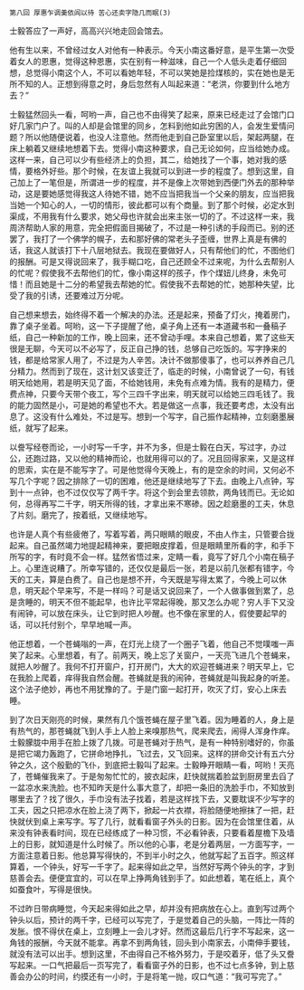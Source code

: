     第八回 厚惠乍调羮依闾以待 苦心还卖字隐几而眠(3) 

   士毅答应了一声好，高高兴兴地走回会馆去。

   他有生以来，不曾经过女人对他有一种表示。今天小南这番好意，是平生第一次受着女人的恩惠，觉得这种恩惠，实在别有一种滋味，自己一个人低头走着仔细回想，总觉得小南这个人，不可以看她年轻，不可以笑她是捡煤核的，实在她也是无所不知的人。正想到得意之时，身后忽然有人叫起来道：“老洪，你要到什么地方去？”

   士毅猛然回头一看，呵哟一声，自己也不由得笑了起来，原来已经走过了会馆门口好几家门户了。叫的人却是会馆里的同乡，怎料到他如此穷困的人，会发生爱情问题？所以他随便说着，也没人注意他。然而他走到自己卧室里以后，架起两腿，在床上躺着又继续地想着下去。觉得小南这种要求，自己无论如何，应当给她办成。这样一来，自己可以少有些经济上的负担，其二，给她找了一个事，她对我的感情，要格外好些。那个时候，在友谊上我就可以到进一步的程度了。想到这里，自己加上了一笔但是，所谓进一步的程度，并不是像上次带她到西便门外去的那种举动，这是要她感觉得我这人待她不错，她不应当把我当一个父亲的朋友，应当把我当她一个知心的人，一切的情形，彼此都可以有个商量。到了那个时候，必定水到渠成，不用我有什么要求，她父母也许就会出来主张一切的了。不过这样一来，我周济帮助人家的用意，完全把假面目揭破了，不过是一种引诱的手段而已。别的还罢了，我打了一个佛学的幌子，去和那好佛的常老头子歪缠，世界上真是有佛的话，我这人就该打下十八层地狱去。我现在要做好人，只有帮他们的忙，不图他们的报酬。可是又得说回来了，我手糊口吃，自己还顾全不过来呢，为什么去帮别人的忙呢？假使我不去帮他们的忙，像小南这样的孩子，作个煤妞儿终身，未免可惜！而且她是十二分的希望我去帮她的忙。假使我不去帮她的忙，她那种失望，比受了我的引诱，还要难过万分呢。

   自己想来想去，始终得不着一个解决的办法。还是起来，预备了灯火，掩着房门，靠了桌子坐着。呵哟，这一下子提醒了他，桌子角上还有一本道藏书和一叠稿子纸，自己一种新加的工作，晚上回来，还不曾动手哩。本来自己想着，累了这些天很是无聊，今天可以不必写了，反正自己挣的钱，总够自己吃饭的。写字挣来的钱，都是给常家人用了，不过是为人辛苦。决计不做那傻事了，也可以养养自己几分精力。然而到了现在，这计划又该变迁了，临走的时候，小南曾说了一句，有钱明天给她用，若是明天见了面，不给她钱用，未免有点难为情。我有的是精力，便费点神，只要今天带个夜工，写个三四千字出来，明天就可以给她三四毛钱了。我的能力固然是小，可是她的希望也不大。若是做这一点事，我还要考虑，太没有出息了。这没有什么难处，不过是写。想到一个写字，自己振作起精神，立刻磨墨展纸，就写了起来。

   以誊写经卷而论，一小时写一千字，并不为多，但是士毅在白天，写过字，办过公，还跑过路，又以他的精神而论，也就用得可以的了。况且回得家来，又是这样的思索，实在是不能写字了。可是他觉得今天晚上，有的是空余的时间，又何必不写几个字呢？因之排除了一切的困难，他还是继续地写了下去。由晚上八点钟，写到十一点钟，也不过仅仅写了两千字。将这个到会里去领款，两角钱而已。无论如何，总得再写二千字，明天所得的钱，才拿出来不寒碜。因之趁磨墨的工夫，休息了片刻。磨完了，按着纸，又继续地写。

   也许是人真个有些疲倦了，写着写着，两只眼睛的眼皮，不由人作主，只管要合拢起来。自己虽然竭力地提起精神来，要把眼皮撑着，但是眼睛里所看的字，和手下所写的字，有时竟不会一样。猛然省悟过来，定睛一看，竟写了好几个小南在稿子上。心里连说糟了。所幸写错的，还仅仅是最后一张，若是以前几张都有错字，今天的工夫，算是白费了。自己也是想不开，今天既是写得太累了，今晚上可以休息，明天起个早来写，不是一样吗？可是话又说回来了，一个人做事做到累了，总是贪睡的，明天不但不能起早，也许比平常起得晚，那又怎么办呢？穷人手下又没有闹钟，可以放在床头，让它到时把人吵醒。也不像在家里的人，假使要起早的话，可以托付别个，早早地喊一声。

   他正想着，一个苍蝇嗡的一声，在灯光上绕了一个圈子飞着，他自己不觉噗嗤一声笑了起来。心里想着，有了。前两天，晚上忘了关窗户，一天亮飞进几个苍蝇来，就把人吵醒了。我何不打开窗户，打开房门，大大的欢迎苍蝇进来？明天早上，它在我脸上爬着，痒得我自然会醒。苍蝇就是我的闹钟，苍蝇就是叫我起身的听差。这个法子绝妙，再也不用犹豫的了。于是门窗一起打开，吹灭了灯，安心上床去睡。

   到了次日天刚亮的时候，果然有几个饿苍蝇在屋子里飞着。因为睡着的人，身上是有热气的，那苍蝇就飞到人手上人脸上来嗅那热气，爬来爬去，闹得人浑身作痒。士毅朦胧中用手在脸上拨了几拨。可是苍蝇对于热气，是有一种特别嗜好的，你虽是把它竭力轰跑了，它拼命地挣扎，飞过去，又飞回来。这样的拼命交计有五六分钟之久，这个殷勤的飞仆，到底把士毅叫了起来。士毅睁开眼睛一看，呵哟！天亮了，苍蝇催我来了。于是匆匆忙忙的，披衣起床，赶快就揣着脸盆到厨房里去舀了一盆凉水来洗脸。也不知昨天是什么事大意了，却把一条旧的洗脸手巾，不知放到哪里去了？找了很久，手巾没有法子找着，若是这样找下去，又要耽误不少写字的工夫，因之只把凉水在脸上浇了两下，掀起一片衣襟，将脸随便地擦抹了一把，赶快就伏到桌上来写字。写了几行，就看看窗子外头的日影。因为在会馆里住着，从来没有钟表看时间，现在已经练成了一种习惯，不必看钟表，只要看着屋檐下及墙上的日影，就知道是什么时候了。所以他的心事，老是分着两层，一方面写字，一方面注意着日影。他总算写得快的，不到半小时之久，他就写起了五百字。照这样算着，一个钟头，好写一千字了。起来得如此之早，当然好写两个钟头的字，才到慈善会去。便便宜宜的，可以在早上挣两角钱到手了。如此想着，笔在纸上，真个如蚕食叶，写得是很快。

   不过昨日带病睡觉，今天起来得如此之早，却并没有把病放在心上。直到写过两个钟头以后，预计的两千字，已经可以写完了，于是觉着自己的头脑，一阵比一阵的发胀。恨不得伏在桌上，立刻睡上一会儿才好。然而这最后几行字不写起来，这一角钱的报酬，今天就不能拿。再拿不到两角钱，回头到小南家去，小南伸手要钱，就没有法可以出手。想到这里，不由得自己不格外努力，于是咬着牙，低了头又誊写起来。一口气把最后一页写完了，看看窗子外的日影，也不过七点多钟，到上慈善会办公的时间，约摸还有一小时，于是将笔一抛，叹口气道：“我可写完了。”

